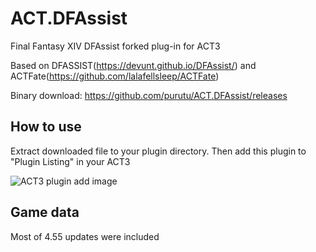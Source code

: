 # ACT.DFAssist

Final Fantasy XIV DFAssist forked plug-in for ACT3

Based on DFASSIST(https://devunt.github.io/DFAssist/) and ACTFate(https://github.com/lalafellsleep/ACTFate)

Binary download: https://github.com/purutu/ACT.DFAssist/releases


## How to use
Extract downloaded file to your plugin directory. Then add this plugin to "Plugin Listing" in your ACT3

![ACT3 plugin add image](https://user-images.githubusercontent.com/47320226/52210588-db581b00-28ca-11e9-8c60-4d4d1fc21fa4.png)



## Game data
Most of 4.55 updates were included
